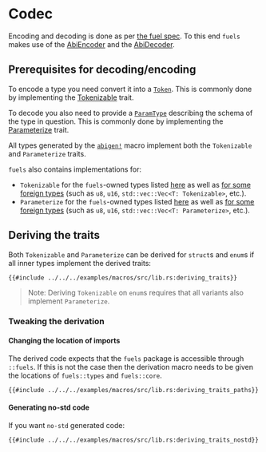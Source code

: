 # Codec

Encoding and decoding is done as per [the fuel spec](https://specs.fuel.network/master/abi/argument-encoding.html). To this end `fuels` makes use of the [AbiEncoder](https://docs.rs/fuels/latest/fuels/core/codec/struct.AbiEncoder.html) and the [AbiDecoder](https://docs.rs/fuels/latest/fuels/core/codec/struct.AbiDecoder.html).

## Prerequisites for decoding/encoding

To encode a type you need convert it into a [`Token`](https://docs.rs/fuels/latest/fuels/types/enum.Token.html). This is commonly done by implementing the [Tokenizable](https://docs.rs/fuels/latest/fuels/core/traits/trait.Tokenizable.html) trait. 

To decode you also need to provide a [`ParamType`](https://docs.rs/fuels/latest/fuels/types/param_types/enum.ParamType.html) describing the schema of the type in question. This is commonly done by implementing the [Parameterize](https://docs.rs/fuels/latest/fuels/core/traits/trait.Parameterize.html) trait.

All types generated by the [`abigen!`](../abigen/index.md) macro implement both the `Tokenizable` and `Parameterize` traits. 

`fuels` also contains implementations for:
- `Tokenizable` for the `fuels`-owned types listed [here](https://docs.rs/fuels/latest/fuels/core/traits/trait.Tokenizable.html#implementors) as well as [for some foreign types](https://docs.rs/fuels/0.46.0/fuels/core/traits/trait.Tokenizable.html#foreign-impls) (such as `u8`, `u16`, `std::vec::Vec<T: Tokenizable>`, etc.).
- `Parameterize` for the `fuels`-owned types listed [here](https://docs.rs/fuels/latest/fuels/core/traits/trait.Parameterize.html#implementors) as well as [for some foreign types](https://docs.rs/fuels/0.46.0/fuels/core/traits/trait.Parameterize.html#foreign-impls) (such as `u8`, `u16`, `std::vec::Vec<T: Parameterize>`, etc.).


## Deriving the traits

Both `Tokenizable` and `Parameterize` can be derived for `struct`s and `enum`s if all inner types implement the derived traits:
```rust,ignore
{{#include ../../../examples/macros/src/lib.rs:deriving_traits}}
```
> Note:
> Deriving `Tokenizable` on `enum`s requires that all variants also implement `Parameterize`.

### Tweaking the derivation
#### Changing the location of imports
The derived code expects that the `fuels` package is accessible through `::fuels`. If this is not the case then the derivation macro needs to be given the locations of `fuels::types` and `fuels::core`.
```rust,ignore
{{#include ../../../examples/macros/src/lib.rs:deriving_traits_paths}}
```
#### Generating no-std code
If you want `no-std` generated code:
```rust,ignore
{{#include ../../../examples/macros/src/lib.rs:deriving_traits_nostd}}
```

